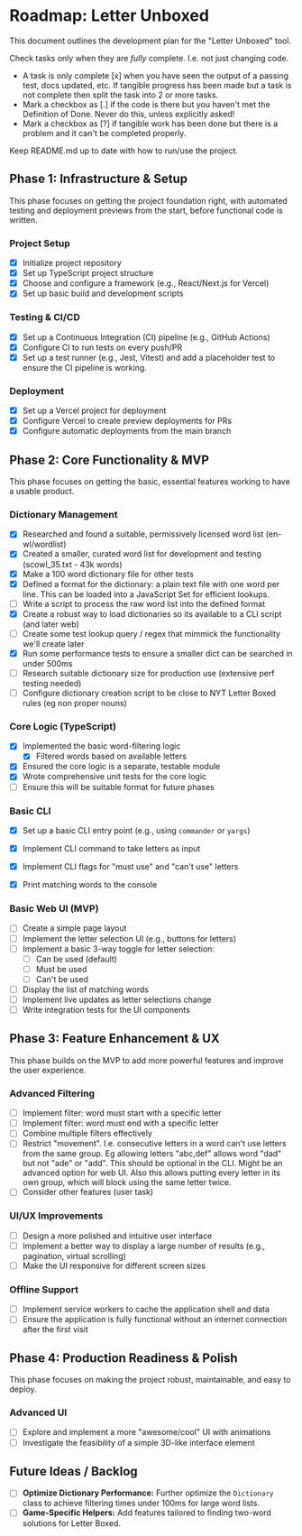# Roadmap: Letter Unboxed

This document outlines the development plan for the "Letter Unboxed" tool.

Check tasks only when they are *fully* complete. I.e. not just changing code.

- A task is only complete [x] when you have seen the output of a passing test, docs updated, etc.
  If tangible progress has been made but a task is not complete then split the task into 2 or more tasks.
- Mark a checkbox as [.] if the code is there but you haven't met the Definition of Done.
  Never do this, unless explicitly asked!
- Mark a checkbox as [?] if tangible work has been done but there is a problem and
  it can't be completed properly.

Keep README.md up to date with how to run/use the project.

## Phase 1: Infrastructure & Setup

This phase focuses on getting the project foundation right, with automated testing and deployment previews from the start, before functional code is written.

### Project Setup
- [x] Initialize project repository
- [x] Set up TypeScript project structure
- [x] Choose and configure a framework (e.g., React/Next.js for Vercel)
- [x] Set up basic build and development scripts

### Testing & CI/CD
- [x] Set up a Continuous Integration (CI) pipeline (e.g., GitHub Actions)
- [x] Configure CI to run tests on every push/PR
- [x] Set up a test runner (e.g., Jest, Vitest) and add a placeholder test to ensure the CI pipeline is working.

### Deployment
- [x] Set up a Vercel project for deployment
- [x] Configure Vercel to create preview deployments for PRs
- [x] Configure automatic deployments from the main branch

## Phase 2: Core Functionality & MVP

This phase focuses on getting the basic, essential features working to have a usable product.

### Dictionary Management
- [x] Researched and found a suitable, permissively licensed word list (en-wl/wordlist)
- [x] Created a smaller, curated word list for development and testing (scowl_35.txt - 43k words)
- [x] Make a 100 word dictionary file for other tests
- [x] Defined a format for the dictionary: a plain text file with one word per line. This can be loaded into a JavaScript Set for efficient lookups.
- [ ] Write a script to process the raw word list into the defined format
- [x] Create a robust way to load dictionaries so its available to a CLI script (and later web)
- [ ] Create some test lookup query / regex that mimmick the functionality we'll create later
- [x] Run some performance tests to ensure a smaller dict can be searched in under 500ms
- [ ] Research suitable dictionary size for production use (extensive perf testing needed)
- [ ] Configure dictionary creation script to be close to NYT Letter Boxed rules (eg non proper nouns)

### Core Logic (TypeScript)
- [x] Implemented the basic word-filtering logic
    - [x] Filtered words based on available letters
- [x] Ensured the core logic is a separate, testable module
- [x] Wrote comprehensive unit tests for the core logic
- [ ] Ensure this will be suitable format for future phases

### Basic CLI
- [x] Set up a basic CLI entry point (e.g., using `commander` or `yargs`)
- [x] Implement CLI command to take letters as input
- [x] Implement CLI flags for "must use" and "can't use" letters
- [x] Print matching words to the console


### Basic Web UI (MVP)
- [ ] Create a simple page layout
- [ ] Implement the letter selection UI (e.g., buttons for letters)
- [ ] Implement a basic 3-way toggle for letter selection:
    - [ ] Can be used (default)
    - [ ] Must be used
    - [ ] Can't be used
- [ ] Display the list of matching words
- [ ] Implement live updates as letter selections change
- [ ] Write integration tests for the UI components

## Phase 3: Feature Enhancement & UX

This phase builds on the MVP to add more powerful features and improve the user experience.

### Advanced Filtering
- [ ] Implement filter: word must start with a specific letter
- [ ] Implement filter: word must end with a specific letter
- [ ] Combine multiple filters effectively
- [ ] Restrict "movement". I.e. consecutive letters in a word can't use letters from the same group.
      Eg allowing letters "abc,def" allows word "dad" but not "ade" or "add".
      This should be optional in the CLI. Might be an advanced option for web UI.
      Also this allows putting every letter in its own group, which will block using the same letter twice.
- [ ] Consider other features (user task)

### UI/UX Improvements
- [ ] Design a more polished and intuitive user interface
- [ ] Implement a better way to display a large number of results (e.g., pagination, virtual scrolling)
- [ ] Make the UI responsive for different screen sizes

### Offline Support
- [ ] Implement service workers to cache the application shell and data
- [ ] Ensure the application is fully functional without an internet connection after the first visit

## Phase 4: Production Readiness & Polish

This phase focuses on making the project robust, maintainable, and easy to deploy.

### Advanced UI
- [ ] Explore and implement a more "awesome/cool" UI with animations
- [ ] Investigate the feasibility of a simple 3D-like interface element

## Future Ideas / Backlog

- [ ] **Optimize Dictionary Performance:** Further optimize the `Dictionary` class to achieve filtering times under 100ms for large word lists.
- [ ] **Game-Specific Helpers:** Add features tailored to finding two-word solutions for Letter Boxed.
